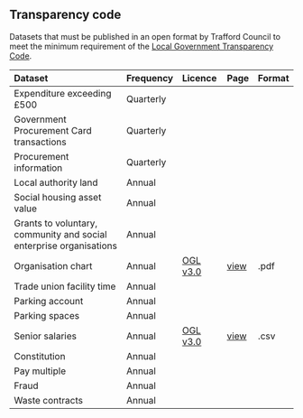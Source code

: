 ## Transparency code

Datasets that must be published in an open format by Trafford Council to meet the minimum requirement of the [Local Government Transparency Code](https://www.gov.uk/government/publications/local-government-transparency-code-2015).


|Dataset |Frequency |Licence |Page |Format |
|:--- |:--- |:--- |:--- |:--- |
|Expenditure exceeding £500 |Quarterly | | | |
|Government Procurement Card transactions |Quarterly | | | |
|Procurement information |Quarterly | | | |
|Local authority land |Annual | | | |
|Social housing asset value |Annual | | | |
|Grants to voluntary, community and social enterprise organisations |Annual | | | |
|Organisation chart |Annual |[OGL v3.0](http://www.nationalarchives.gov.uk/doc/open-government-licence/version/3/) | [view](organisation_chart) |.pdf |
|Trade union facility time |Annual | | | |
|Parking account |Annual | | | |
|Parking spaces |Annual | | | |
|Senior salaries |Annual | [OGL v3.0](http://www.nationalarchives.gov.uk/doc/open-government-licence/version/3/) | [view](senior_salaries) |.csv |
|Constitution |Annual | | | |
|Pay multiple |Annual | | | |
|Fraud |Annual | | | |
|Waste contracts |Annual | | | |

